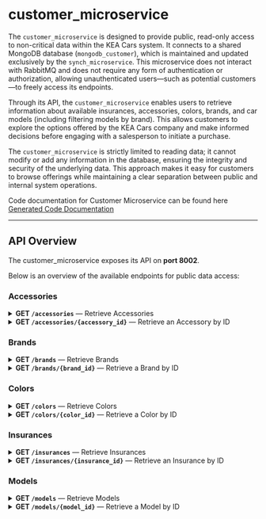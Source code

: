 # customer_microservice

The `customer_microservice` is designed to provide public, read-only access to non-critical data within the KEA Cars system. It connects to a shared MongoDB database (`mongodb_customer`), which is maintained and updated exclusively by the `synch_microservice`. This microservice does not interact with RabbitMQ and does not require any form of authentication or authorization, allowing unauthenticated users—such as potential customers—to freely access its endpoints.

Through its API, the `customer_microservice` enables users to retrieve information about available insurances, accessories, colors, brands, and car models (including filtering models by brand). This allows customers to explore the options offered by the KEA Cars company and make informed decisions before engaging with a salesperson to initiate a purchase.

The `customer_microservice` is strictly limited to reading data; it cannot modify or add any information in the database, ensuring the integrity and security of the underlying data. This approach makes it easy for customers to browse offerings while maintaining a clear separation between public and internal system operations.

Code documentation for Customer Microservice can be found here [Generated Code Documentation](https://marcus-k-thorsen.github.io/08b._Generate_Code_Documentation_For_DLS/)

---

## API Overview

The customer_microservice exposes its API on **port 8002**.

Below is an overview of the available endpoints for public data access:

### Accessories

<details>
<summary><strong>GET <code>/accessories</code></strong> — Retrieve Accessories</summary>

- **Summary:** Retrieve Accessories.
- **Description:**  
  Retrieves all or a limited amount of Accessories from the Customer database and returns a list of `AccessoryReturnResource`.
- **Query Parameters:**
  - `limit` (optional, int): Set a limit for the amount of accessories that is returned.
- **Response:**  
  - Returns a list of `AccessoryReturnResource` objects.

</details>

<details>
<summary><strong>GET <code>/accessories/{accessory_id}</code></strong> — Retrieve an Accessory by ID</summary>

- **Summary:** Retrieve an Accessory by ID.
- **Description:**  
  Retrieves an Accessory by ID from the Customer database by giving a UUID in the path for the accessory and returns it as an `AccessoryReturnResource`.
- **Path Parameters:**
  - `accessory_id` (UUID): The UUID of the accessory to retrieve.
- **Response:**  
  - Returns an `AccessoryReturnResource` object.

</details>

### Brands

<details>
<summary><strong>GET <code>/brands</code></strong> — Retrieve Brands</summary>

- **Summary:** Retrieve Brands.
- **Description:**  
  Retrieves all or a limited amount of Brands from the Customer database and returns a list of `BrandReturnResource`.
- **Query Parameters:**
  - `limit` (optional, int): Set a limit for the amount of brands that is returned.
- **Response:**  
  - Returns a list of `BrandReturnResource` objects.

</details>

<details>
<summary><strong>GET <code>/brands/{brand_id}</code></strong> — Retrieve a Brand by ID</summary>

- **Summary:** Retrieve a Brand by ID.
- **Description:**  
  Retrieves a Brand by ID from the Customer database by giving a UUID in the path for the brand and returns it as a `BrandReturnResource`.
- **Path Parameters:**
  - `brand_id` (UUID): The UUID of the brand to retrieve.
- **Response:**  
  - Returns a `BrandReturnResource` object.

</details>

### Colors

<details>
<summary><strong>GET <code>/colors</code></strong> — Retrieve Colors</summary>

- **Summary:** Retrieve Colors.
- **Description:**  
  Retrieves all or a limited amount of Colors from the Customer database and returns a list of `ColorReturnResource`.
- **Query Parameters:**
  - `limit` (optional, int): Set a limit for the amount of colors that is returned.
- **Response:**  
  - Returns a list of `ColorReturnResource` objects.

</details>

<details>
<summary><strong>GET <code>/colors/{color_id}</code></strong> — Retrieve a Color by ID</summary>

- **Summary:** Retrieve a Color by ID.
- **Description:**  
  Retrieves a Color by ID from the Customer database by giving a UUID in the path for the color and returns it as a `ColorReturnResource`.
- **Path Parameters:**
  - `color_id` (UUID): The UUID of the color to retrieve.
- **Response:**  
  - Returns a `ColorReturnResource` object.

</details>

### Insurances

<details>
<summary><strong>GET <code>/insurances</code></strong> — Retrieve Insurances</summary>

- **Summary:** Retrieve Insurances.
- **Description:**  
  Retrieves all or a limited amount of Insurances from the Customer database and returns a list of `InsuranceReturnResource`.
- **Query Parameters:**
  - `limit` (optional, int): Set a limit for the amount of insurances that is returned.
- **Response:**  
  - Returns a list of `InsuranceReturnResource` objects.

</details>

<details>
<summary><strong>GET <code>/insurances/{insurance_id}</code></strong> — Retrieve an Insurance by ID</summary>

- **Summary:** Retrieve an Insurance by ID.
- **Description:**  
  Retrieves an Insurance by ID from the Customer database by giving a UUID in the path for the insurance and returns it as an `InsuranceReturnResource`.
- **Path Parameters:**
  - `insurance_id` (UUID): The UUID of the insurance to retrieve.
- **Response:**  
  - Returns an `InsuranceReturnResource` object.

</details>

### Models

<details>
<summary><strong>GET <code>/models</code></strong> — Retrieve Models</summary>

- **Summary:** Retrieve Models.
- **Description:**  
  Retrieves all or a limited amount of Models from the Customer database, potentially filtered by models belonging to a brand, and returns a list of `ModelReturnResource`.
- **Query Parameters:**
  - `brand_id` (optional, UUID): The UUID of the brand, to retrieve models belonging to that brand.
  - `limit` (optional, int): Set a limit for the amount of models that is returned.
- **Response:**  
  - Returns a list of `ModelReturnResource` objects.

</details>

<details>
<summary><strong>GET <code>/models/{model_id}</code></strong> — Retrieve a Model by ID</summary>

- **Summary:** Retrieve a Model by ID.
- **Description:**  
  Retrieves a car Model by ID from the Customer database by giving a UUID in the path for the model and returns it as a `ModelReturnResource`.
- **Path Parameters:**
  - `model_id` (UUID): The UUID of the model to retrieve.
- **Response:**  
  - Returns a `ModelReturnResource` object.

</details>

